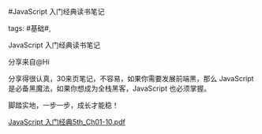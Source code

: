 #JavaScript 入门经典读书笔记

tags: #基础#, 

JavaScript 入门经典读书笔记

分享来自@Hi  

分享得很认真，30来页笔记，不容易，如果你需要发展前端黑，那么 JavaScript 是必备黑魔法，如果你想成为全栈黑客，JavaScript 也必须掌握。

脚踏实地，一步一步，成长才能稳！

[JavaScript 入门经典5th_Ch01-10.pdf](/assets/51112182558524_JavaScript-入门经典5th_Ch01-10.pdf)

[comment]: <> (topic_id:51111545544284)

[comment]: <> (create_time:2017-08-28T10:25:45.318+0800)

[comment]: <> (topic_type:talk)

[comment]: <> (owner:781244882_余弦)

